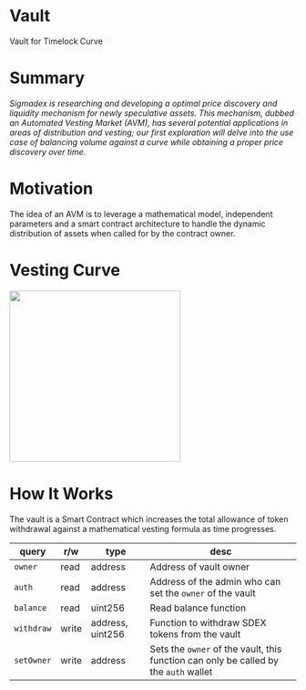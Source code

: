 # Vault
Vault for Timelock Curve

# Summary
<em>Sigmadex is researching and developing a optimal price discovery and liquidity mechanism for newly speculative assets. This mechanism, dubbed an Automated Vesting Market (AVM), has several potential applications in areas of distribution and vesting; our first exploration will delve into the use case of balancing volume against a curve while obtaining a proper price discovery over time.</em>

# Motivation
The idea of an AVM is to leverage a mathematical model, independent parameters and a smart contract architecture to handle the dynamic distribution of assets when called for by the contract owner.

# Vesting Curve
<img src="https://render.githubusercontent.com/render/math?math=A\left(\left(1-y_{0}\right)\cdot\left(1-i^{\left(-x\right)}\right)\cdot\left(\frac{1}{1-i^{-t}}\right)+y_{0}\right)" style="width:300px;">

# How It Works
The vault is a Smart Contract which increases the total allowance of token withdrawal against a mathematical vesting formula as time progresses.

|query|r/w|type|desc|
|----------|-|----|---|
|`owner`   |read|address|Address of vault owner|
|`auth`    |read|address|Address of the admin who can set the `owner` of the vault|
|`balance` |read|uint256|Read balance function|
|`withdraw`|write|address, uint256|Function to withdraw SDEX tokens from the vault|
|`setOwner`|write|address|Sets the `owner` of the vault, this function can only be called by the `auth` wallet|
